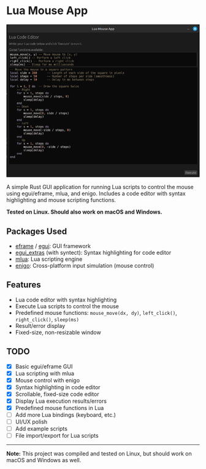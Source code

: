 # Lua Mouse App

![screenshot](image.png)

A simple Rust GUI application for running Lua scripts to control the mouse using egui/eframe, mlua, and enigo. Includes a code editor with syntax highlighting and mouse scripting functions.

**Tested on Linux. Should also work on macOS and Windows.**

## Packages Used
- [eframe](https://crates.io/crates/eframe) / [egui](https://crates.io/crates/egui): GUI framework
- [egui_extras](https://crates.io/crates/egui_extras) (with syntect): Syntax highlighting for code editor
- [mlua](https://crates.io/crates/mlua): Lua scripting engine
- [enigo](https://crates.io/crates/enigo): Cross-platform input simulation (mouse control)

## Features
- Lua code editor with syntax highlighting
- Execute Lua scripts to control the mouse
- Predefined mouse functions: `mouse_move(dx, dy)`, `left_click()`, `right_click()`, `sleep(ms)`
- Result/error display
- Fixed-size, non-resizable window

## TODO
- [x] Basic egui/eframe GUI
- [x] Lua scripting with mlua
- [x] Mouse control with enigo
- [x] Syntax highlighting in code editor
- [x] Scrollable, fixed-size code editor
- [x] Display Lua execution results/errors
- [x] Predefined mouse functions in Lua
- [ ] Add more Lua bindings (keyboard, etc.)
- [ ] UI/UX polish
- [ ] Add example scripts
- [ ] File import/export for Lua scripts

---

**Note:** This project was compiled and tested on Linux, but should work on macOS and Windows as well.
